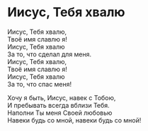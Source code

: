 # Иисус, Тебя хвалю
Иисус, Тебя хвалю,  
Твоё имя славлю я!  
Иисус, Тебя хвалю  
За то, что сделал для меня.  
Иисус, Тебя хвалю,  
Твоё имя славлю я!  
Иисус, Тебя хвалю  
За то, что спас меня!  
  
Хочу я быть, Иисус, навек с Тобою,  
И пребывать всегда вблизи Тебя.  
Наполни Ты меня Своей любовью  
Навеки будь со мной, навеки будь со мной!  

